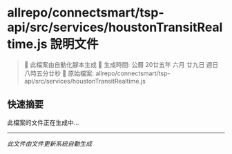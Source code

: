# allrepo/connectsmart/tsp-api/src/services/houstonTransitRealtime.js 說明文件

> 🚧 此檔案由自動化腳本生成
> 📅 生成時間: 公曆 20廿五年 六月 廿九日 週日 八時五分廿秒
> 📂 原始檔案: allrepo/connectsmart/tsp-api/src/services/houstonTransitRealtime.js

## 快速摘要
此檔案的文件正在生成中...

<!-- 實際使用時，這裡會是 Claude Code 生成的完整文件內容 -->

---
*此文件由文件更新系統自動生成*
